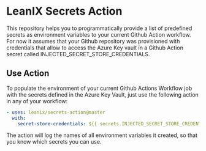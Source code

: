 # LeanIX Secrets Action

This repository helps you to programmatically provide a list of predefined secrets as environment variables to your current Github Action workflow.
For now it assumes that your Github repository was provisioned with credentials that allow to access the Azure Key vault in a Github Action secret called INJECTED_SECRET_STORE_CREDENTIALS.

## Use Action

To populate the environment of your current Github Actions Workflow job with the secrets defined in the Azure Key Vault, just use the following action in any of your workflow:

```yaml
- uses: leanix/secrets-action@master
  with:
    secret-store-credentials: ${{ secrets.INJECTED_SECRET_STORE_CREDENTIALS }}
```

The action will log the names of all environment variables it created, so that you know which secrets you can use.
